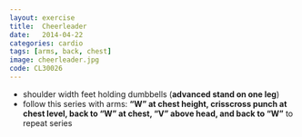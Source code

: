 ```yaml
---
layout: exercise
title:  Cheerleader
date:   2014-04-22
categories: cardio
tags: [arms, back, chest]
image: cheerleader.jpg
code: CL30026
---
```


- shoulder width feet holding dumbbells (**advanced stand on one leg**)
- follow this series with arms: **“W” at chest height, crisscross punch at chest level, back to “W” at chest, “V” above head, and back to “W”** to repeat series 	
